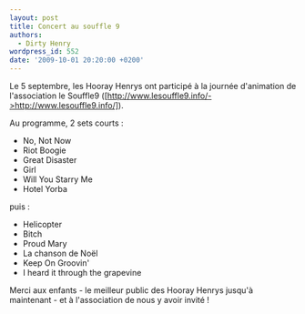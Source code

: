```yaml
---
layout: post
title: Concert au souffle 9
authors:
  - Dirty Henry
wordpress_id: 552
date: '2009-10-01 20:20:00 +0200'
---
```

Le 5 septembre, les Hooray Henrys ont participé à la journée d'animation de l'association le Souffle9 ([http://www.lesouffle9.info/->http://www.lesouffle9.info/]).

Au programme, 2 sets courts :
- No, Not Now
- Riot Boogie
- Great Disaster
- Girl
- Will You Starry Me
- Hotel Yorba

puis :
- Helicopter
- Bitch
- Proud Mary
- La chanson de Noël
- Keep On Groovin'
- I heard it through the grapevine

Merci aux enfants - le meilleur public des Hooray Henrys jusqu'à maintenant - et à l'association de nous y avoir invité !
